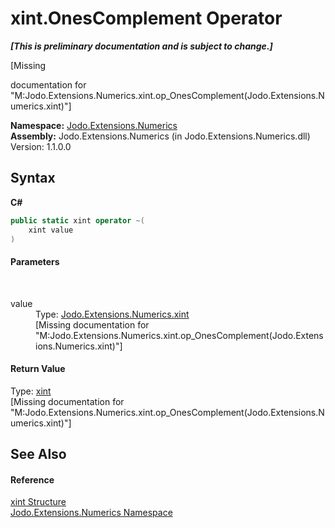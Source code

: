# xint.OnesComplement Operator 
 _**\[This is preliminary documentation and is subject to change.\]**_

\[Missing <summary> documentation for "M:Jodo.Extensions.Numerics.xint.op_OnesComplement(Jodo.Extensions.Numerics.xint)"\]

**Namespace:**&nbsp;<a href="N_Jodo_Extensions_Numerics">Jodo.Extensions.Numerics</a><br />**Assembly:**&nbsp;Jodo.Extensions.Numerics (in Jodo.Extensions.Numerics.dll) Version: 1.1.0.0

## Syntax

**C#**<br />
``` C#
public static xint operator ~(
	xint value
)
```


#### Parameters
&nbsp;<dl><dt>value</dt><dd>Type: <a href="T_Jodo_Extensions_Numerics_xint">Jodo.Extensions.Numerics.xint</a><br />\[Missing <param name="value"/> documentation for "M:Jodo.Extensions.Numerics.xint.op_OnesComplement(Jodo.Extensions.Numerics.xint)"\]</dd></dl>

#### Return Value
Type: <a href="T_Jodo_Extensions_Numerics_xint">xint</a><br />\[Missing <returns> documentation for "M:Jodo.Extensions.Numerics.xint.op_OnesComplement(Jodo.Extensions.Numerics.xint)"\]

## See Also


#### Reference
<a href="T_Jodo_Extensions_Numerics_xint">xint Structure</a><br /><a href="N_Jodo_Extensions_Numerics">Jodo.Extensions.Numerics Namespace</a><br />